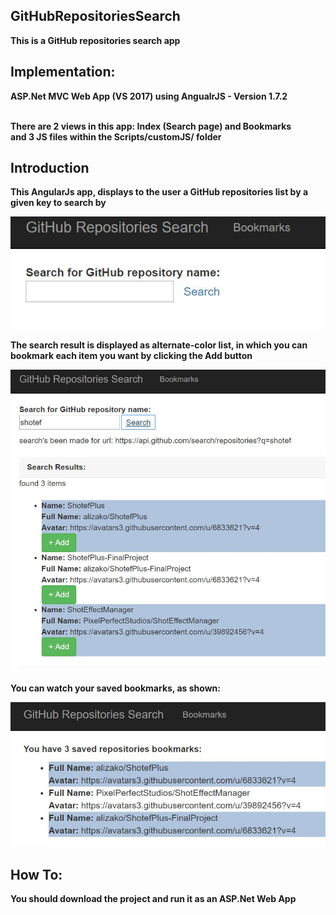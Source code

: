 ## GitHubRepositoriesSearch
**This is a GitHub repositories search app**

## Implementation:
**ASP.Net MVC Web App (VS 2017) using AngualrJS - Version 1.7.2**<br/><br/>

**There are 2 views in this app: Index (Search page) and Bookmarks**<br/>
**and 3 JS files within the Scripts/customJS/ folder**

## Introduction
**This AngularJs app, displays to the user a GitHub repositories list by a given key to search by**

![search](https://github.com/alizako/GitHubRepositoriesSearch/blob/master/SearchApp/Content/ScreenShots/search.JPG )

**The search result is displayed as alternate-color list, in which you can bookmark each item you want by clicking the Add button**

![searchRes](https://github.com/alizako/GitHubRepositoriesSearch/blob/master/SearchApp/Content/ScreenShots/searchResults.JPG)

**You can watch your saved bookmarks, as shown:**

![bookmark](https://github.com/alizako/GitHubRepositoriesSearch/blob/master/SearchApp/Content/ScreenShots/bookmarks.JPG )

## How To:
**You should download the project and run it as an ASP.Net Web App**
